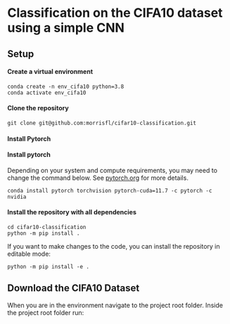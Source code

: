 # Classification on the CIFA10 dataset using a simple CNN
## Setup
#### Create a virtual environment
```
conda create -n env_cifa10 python=3.8
conda activate env_cifa10
```
#### Clone the repository
```
git clone git@github.com:morrisfl/cifar10-classification.git
```
#### Install Pytorch
#### Install pytorch
Depending on your system and compute requirements, you may need to change the command below. See [pytorch.org](https://pytorch.org/get-started/locally/) for more details.
```
conda install pytorch torchvision pytorch-cuda=11.7 -c pytorch -c nvidia
```
#### Install the repository with all dependencies
```
cd cifar10-classification
python -m pip install .
```
If you want to make changes to the code, you can install the repository in editable mode:
```
python -m pip install -e .
```
## Download the CIFA10 Dataset
When you are in the environment navigate to the project root folder. Inside the project root folder run:
```

